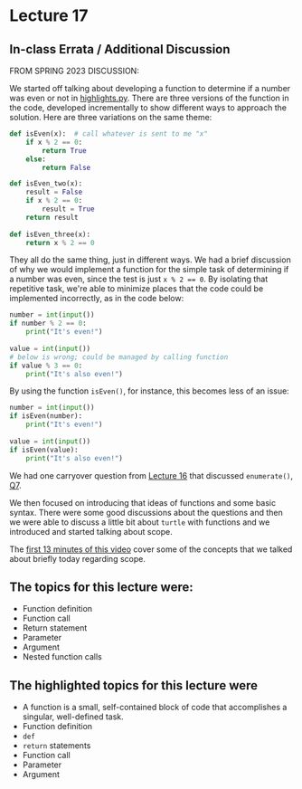 # Lecture 17

## In-class Errata / Additional Discussion

FROM SPRING 2023 DISCUSSION:

We started off talking about developing a function to determine if a number was even or not in [highlights.py](highlights.py). There are three versions of the function in the code, developed incrementally to show different ways to approach the solution. Here are three variations on the same theme:

```python
def isEven(x):  # call whatever is sent to me "x"
    if x % 2 == 0:
        return True
    else:
        return False

def isEven_two(x):
    result = False
    if x % 2 == 0:
        result = True
    return result
    
def isEven_three(x):
    return x % 2 == 0
```

They all do the same thing, just in different ways. We had a brief discussion of why we would implement a function for the simple task of determining if a number was even, since the test is just `x % 2 == 0`. By isolating that repetitive task, we're able to minimize places that the code could be implemented incorrectly, as in the code below:

```python
number = int(input())
if number % 2 == 0:
    print("It's even!")
    
value = int(input())
# below is wrong; could be managed by calling function    
if value % 3 == 0:
    print("It's also even!")
```

By using the function `isEven()`, for instance, this becomes less of an issue:

```python
number = int(input())
if isEven(number):
    print("It's even!")
    
value = int(input())
if isEven(value):
    print("It's also even!")
```

We had one carryover question from [Lecture 16](../Lecture_16/) that discussed `enumerate()`, [Q7](../Lecture_16/Q7.py).

We then focused on introducing that ideas of functions and some basic syntax. There were some good discussions about the questions and then we were able to discuss a little bit about `turtle` with functions and we introduced and started talking about scope.

The [first 13 minutes of this video](https://www.youtube.com/watch?v=QVdf0LgmICw) cover some of the concepts that we talked about briefly today regarding scope.


## The topics for this lecture were:

* Function definition
* Function call
* Return statement
* Parameter
* Argument
* Nested function calls


## The highlighted topics for this lecture were

* A function is a small, self-contained block of code that accomplishes a singular, well-defined task.
* Function definition
* `def`
* `return` statements
* Function call
* Parameter
* Argument

